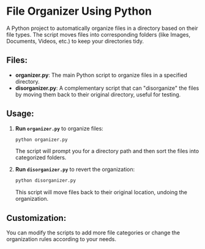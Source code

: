 # File Organizer Using Python

A Python project to automatically organize files in a directory based on their file types. The script moves files into corresponding folders (like Images, Documents, Videos, etc.) to keep your directories tidy.

## **Files:**

- **organizer.py**: The main Python script to organize files in a specified directory.
- **disorganizer.py**: A complementary script that can "disorganize" the files by moving them back to their original directory, useful for testing.

## **Usage:**

1. **Run `organizer.py`** to organize files:
   ```bash
   python organizer.py
   ```
   The script will prompt you for a directory path and then sort the files into categorized folders.

2. **Run `disorganizer.py`** to revert the organization:
   ```bash
   python disorganizer.py
   ```
   This script will move files back to their original location, undoing the organization.

## **Customization:**

You can modify the scripts to add more file categories or change the organization rules according to your needs.